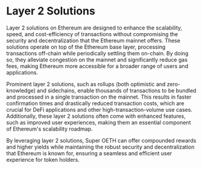 # Layer 2 Solutions

Layer 2 solutions on Ethereum are designed to enhance the scalability, speed, and cost-efficiency of transactions without compromising the security and decentralization that the Ethereum mainnet offers. These solutions operate on top of the Ethereum base layer, processing transactions off-chain while periodically settling them on-chain. By doing so, they alleviate congestion on the mainnet and significantly reduce gas fees, making Ethereum more accessible for a broader range of users and applications.

Prominent layer 2 solutions, such as rollups (both optimistic and zero-knowledge) and sidechains, enable thousands of transactions to be bundled and processed in a single transaction on the mainnet. This results in faster confirmation times and drastically reduced transaction costs, which are crucial for DeFi applications and other high-transaction-volume use cases. Additionally, these layer 2 solutions often come with enhanced features, such as improved user experiences, making them an essential component of Ethereum's scalability roadmap.

By leveraging layer 2 solutions, Super OETH can offer compounded rewards and higher yields while maintaining the robust security and decentralization that Ethereum is known for, ensuring a seamless and efficient user experience for token holders.
